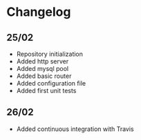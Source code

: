 # Changelog

## 25/02

- Repository initialization
- Added http server
- Added mysql pool
- Added basic router
- Added configuration file
- Added first unit tests

## 26/02

- Added continuous integration with Travis